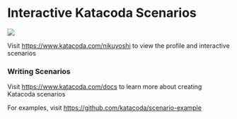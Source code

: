 # Interactive Katacoda Scenarios

[![](http://shields.katacoda.com/katacoda/nikuyoshi/count.svg)](https://www.katacoda.com/nikuyoshi "Get your profile on Katacoda.com")

Visit https://www.katacoda.com/nikuyoshi to view the profile and interactive scenarios

### Writing Scenarios
Visit https://www.katacoda.com/docs to learn more about creating Katacoda scenarios

For examples, visit https://github.com/katacoda/scenario-example
